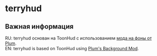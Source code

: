 # terryhud
## Важная информация
RU: terryhud основан на ToonHud с использованием [мода на фоны от Plum](https://gamebanana.com/guis/34555).  
EN: terryhud is based on ToonHud using [Plum's Background Mod](https://gamebanana.com/guis/34555).
